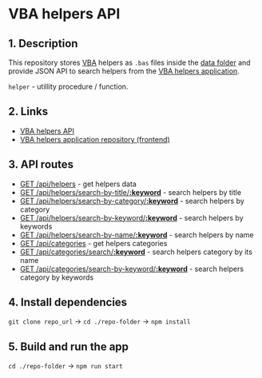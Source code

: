# VBA helpers API

## 1. Description
This repository stores [VBA](https://en.wikipedia.org/wiki/Visual_Basic_for_Applications) helpers as `.bas` files inside the [data folder](https://github.com/akzhar/vba-helpers-api/tree/main/data) and provide JSON API to search helpers from the [VBA helpers application](https://github.com/akzhar/vba-helpers).

`helper` - utillity procedure / function.

## 2. Links
- [VBA helpers API](https://vbahelpers.ru:3001)
- [VBA helpers application repository (frontend)](https://github.com/akzhar/vba-helpers)

## 3. API routes
- [GET /api/helpers](https://vbahelpers.ru:3001/api/helpers) - get helpers data
- [GET /api/helpers/search-by-title/**:keyword**](https://vbahelpers.ru:3001/api/helpers/search-by-title/get%20index) - search helpers by title
- [GET /api/helpers/search-by-category/**:keyword**](https://vbahelpers.ru:3001/api/helpers/search-by-category/http) - search helpers by category
- [GET /api/helpers/search-by-keyword/**:keyword**](https://vbahelpers.ru:3001/api/helpers/search-by-keyword/sort%20array) - search helpers by keywords
- [GET /api/helpers/search-by-name/**:keyword**](https://vbahelpers.ru:3001/api/helpers/search-by-name/getlastrow) - search helpers by name
- [GET /api/categories](https://vbahelpers.ru:3001/api/categories) - get helpers categories
- [GET /api/categories/search/**:keyword**](https://vbahelpers.ru:3001/api/categories/search/text) - search helpers category by its name
- [GET /api/categories/search-by-keyword/**:keyword**](https://vbahelpers.ru:3001/api/categories/search-by-keyword/check%20if) - search helpers category by keywords

## 4. Install dependencies
`git clone repo_url` → `cd ./repo-folder` → `npm install`

## 5. Build and run the app
`cd ./repo-folder` → `npm run start`